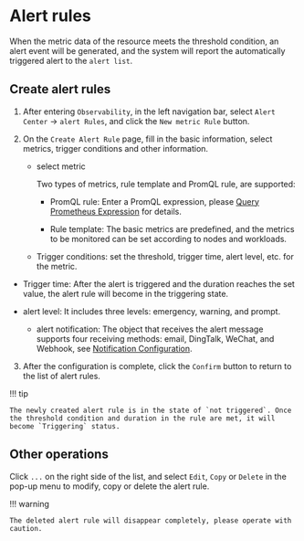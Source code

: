 # Alert rules

When the metric data of the resource meets the threshold condition, an alert event will be generated, and the system will report the automatically triggered alert to the `alert list`.

## Create alert rules

1. After entering `Observability`, in the left navigation bar, select `Alert Center` -> `alert Rules`, and click the `New metric Rule` button.

    

2. On the `Create Alert Rule` page, fill in the basic information, select metrics, trigger conditions and other information.

    

    - select metric
  
        Two types of metrics, rule template and PromQL rule, are supported:
    
        - PromQL rule: Enter a PromQL expression, please [Query Prometheus Expression](https://prometheus.io/docs/prometheus/latest/querying/basics/) for details.
      
        - Rule template: The basic metrics are predefined, and the metrics to be monitored can be set according to nodes and workloads.

    - Trigger conditions: set the threshold, trigger time, alert level, etc. for the metric.

- Trigger time: After the alert is triggered and the duration reaches the set value, the alert rule will become in the triggering state.

- alert level: It includes three levels: emergency, warning, and prompt.

    - alert notification: The object that receives the alert message supports four receiving methods: email, DingTalk, WeChat, and Webhook, see [Notification Configuration](message.md).

3. After the configuration is complete, click the `Confirm` button to return to the list of alert rules.

!!! tip

    The newly created alert rule is in the state of `not triggered`. Once the threshold condition and duration in the rule are met, it will become `Triggering` status.

## Other operations

Click `...` on the right side of the list, and select `Edit`, `Copy` or `Delete` in the pop-up menu to modify, copy or delete the alert rule.



!!! warning

    The deleted alert rule will disappear completely, please operate with caution.
